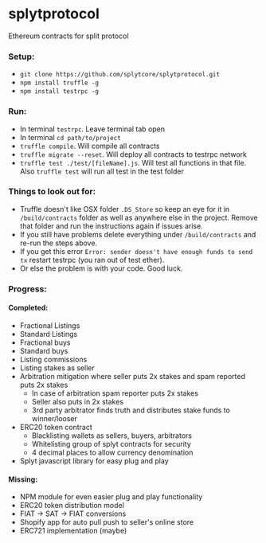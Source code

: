 # splytprotocol
Ethereum contracts for split protocol

### Setup:
 - `git clone https://github.com/splytcore/splytprotocol.git`
 - `npm install truffle -g`
 - `npm install testrpc -g`

### Run:
 - In terminal `testrpc`. Leave terminal tab open
 - In terminal `cd path/to/project`
 - `truffle compile`. Will compile all contracts
 - `truffle migrate --reset`. Will deploy all contracts to testrpc network
 - `truffle test ./test/[fileName].js`. Will test all functions in that file. Also `truffle test` will run all test in the test folder
 
 
### Things to look out for: 
 
  - Truffle doesn't like OSX folder `.DS_Store` so keep an eye for it in `/build/contracts` folder as well as anywhere else in the project. Remove that folder and run the instructions again if issues arise.
  - If you still have problems delete everything under `/build/contracts` and re-run the steps above.
  - If you get this error `Error: sender doesn't have enough funds to send tx` restart testrpc (you ran out of test ether).
  - Or else the problem is with your code. Good luck.
 
### Progress:
 
#### Completed:

  - Fractional Listings
  - Standard Listings
  - Fractional buys
  - Standard buys
  - Listing commissions 
  - Listing stakes as seller
  - Arbitration mitigation where seller puts 2x stakes and spam reported puts 2x stakes
    - In case of arbitration spam reporter puts 2x stakes
    - Seller also puts in 2x stakes
    - 3rd party arbitrator finds truth and distributes stake funds to winner/looser
  - ERC20 token contract
    - Blacklisting wallets as sellers, buyers, arbitrators
    - Whitelisting group of splyt contracts for security
    - 4 decimal places to allow currency denomination
  - Splyt javascript library for easy plug and play
  
#### Missing:
 
 - NPM module for even easier plug and play functionality
 - ERC20 token distribution model
 - FIAT -> SAT -> FIAT conversions
 - Shopify app for auto pull push to seller's online store
 - ERC721 implementation (maybe)
  
 
